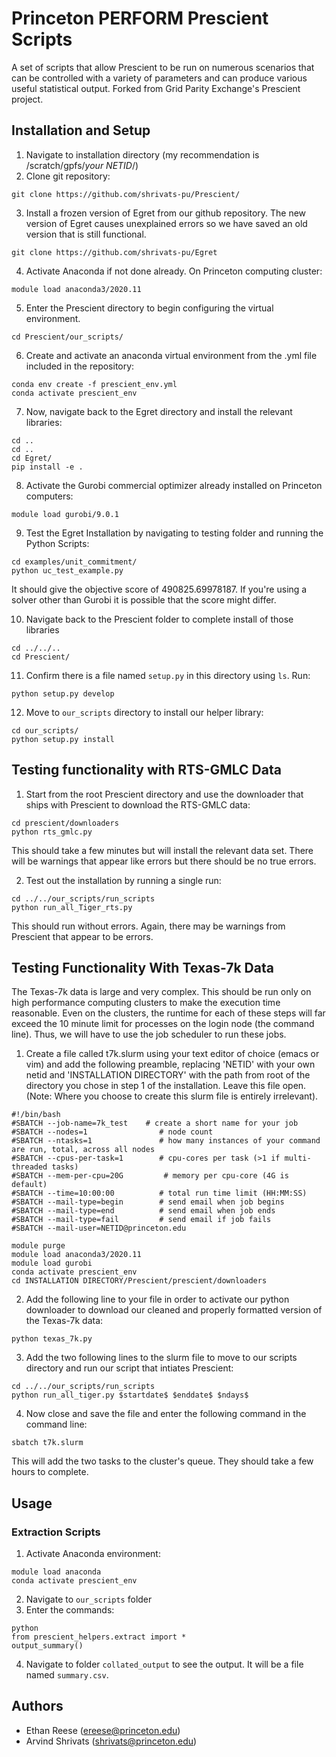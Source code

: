 # Princeton PERFORM Prescient Scripts

A set of scripts that allow Prescient to be run on numerous scenarios that can be controlled with a variety of parameters and can produce various useful statistical output. Forked from Grid Parity Exchange's Prescient project.

## Installation and Setup
1. Navigate to installation directory (my recommendation is /scratch/gpfs/*your NETID*/)
2. Clone git repository: 
```
git clone https://github.com/shrivats-pu/Prescient/
```
3. Install a frozen version of Egret from our github repository. The new version of Egret causes unexplained errors so we have saved an old version that is still functional.
```
git clone https://github.com/shrivats-pu/Egret
```
4. Activate Anaconda if not done already. On Princeton computing cluster:
```
module load anaconda3/2020.11
```
5. Enter the Prescient directory to begin configuring the virtual environment.
```
cd Prescient/our_scripts/
```
6. Create and activate an anaconda virtual environment from the .yml file included in the repository:
```
conda env create -f prescient_env.yml
conda activate prescient_env
```
7. Now, navigate back to the Egret directory and install the relevant libraries:
```
cd ..
cd ..
cd Egret/
pip install -e .
```
8. Activate the Gurobi commercial optimizer already installed on Princeton computers:
```
module load gurobi/9.0.1 
```

9. Test the Egret Installation by navigating to testing folder and running the Python Scripts:
```
cd examples/unit_commitment/
python uc_test_example.py
```
It should give the objective score of 490825.69978187. If you're using a solver other than Gurobi it is possible that the score might differ.

10. Navigate back to the Prescient folder to complete install of those libraries
```
cd ../../..
cd Prescient/
```
11. Confirm there is a file named `setup.py` in this directory using `ls`. Run:
```
python setup.py develop
```
12. Move to `our_scripts` directory to install our helper library:
```
cd our_scripts/
python setup.py install
```

## Testing functionality with RTS-GMLC Data
1. Start from the root Prescient directory and use the downloader that ships with Prescient to download the RTS-GMLC data:
```
cd prescient/downloaders
python rts_gmlc.py
```
This should take a few minutes but will install the relevant data set. There will be warnings that appear like errors but there should be no true errors.

2. Test out the installation by running a single run:
```
cd ../../our_scripts/run_scripts
python run_all_Tiger_rts.py
```
This should run without errors. Again, there may be warnings from Prescient that appear to be errors.

## Testing Functionality With Texas-7k Data
The Texas-7k data is large and very complex. This should be run only on high performance computing clusters to make the execution time reasonable. Even on the clusters, the runtime for each of these steps will far exceed the 10 minute limit for processes on the login node (the command line). Thus, we will have to use the job scheduler to run these jobs.

1. Create a file called t7k.slurm using your text editor of choice (emacs or vim) and add the following preamble, replacing 'NETID' with your own netid and 'INSTALLATION DIRECTORY' with the path from root of the directory you chose in step 1 of the installation. Leave this file open. (Note: Where you choose to create this slurm file is entirely irrelevant).
```
#!/bin/bash
#SBATCH --job-name=7k_test    # create a short name for your job
#SBATCH --nodes=1                # node count
#SBATCH --ntasks=1               # how many instances of your command are run, total, across all nodes
#SBATCH --cpus-per-task=1        # cpu-cores per task (>1 if multi-threaded tasks)
#SBATCH --mem-per-cpu=20G         # memory per cpu-core (4G is default)
#SBATCH --time=10:00:00          # total run time limit (HH:MM:SS)
#SBATCH --mail-type=begin        # send email when job begins
#SBATCH --mail-type=end          # send email when job ends
#SBATCH --mail-type=fail         # send email if job fails
#SBATCH --mail-user=NETID@princeton.edu

module purge
module load anaconda3/2020.11
module load gurobi
conda activate prescient_env
cd INSTALLATION DIRECTORY/Prescient/prescient/downloaders
```

2. Add the following line to your file in order to activate our python downloader to download our cleaned and properly formatted version of the Texas-7k data:
```
python texas_7k.py
```

3. Add the two following lines to the slurm file to move to our scripts directory and run our script that intiates Prescient:
```
cd ../../our_scripts/run_scripts
python run_all_tiger.py $startdate$ $enddate$ $ndays$
```

4. Now close and save the file and enter the following command in the command line:
```
sbatch t7k.slurm
```
This will add the two tasks to the cluster's queue. They should take a few hours to complete.
## Usage
### Extraction Scripts
1. Activate Anaconda environment:
```
module load anaconda
conda activate prescient_env
```
2. Navigate to `our_scripts` folder
3. Enter the commands:
```
python
from prescient_helpers.extract import *
output_summary()
```
4. Navigate to folder `collated_output` to see the output. It will be a file named `summary.csv`.

## Authors

- Ethan Reese (ereese@princeton.edu)
- Arvind Shrivats (shrivats@princeton.edu)
